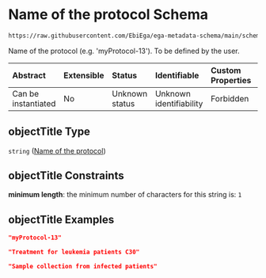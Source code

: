 # Name of the protocol Schema

```txt
https://raw.githubusercontent.com/EbiEga/ega-metadata-schema/main/schemas/EGA.protocol.json#/properties/objectTitle
```

Name of the protocol (e.g. 'myProtocol-13'). To be defined by the user.

| Abstract            | Extensible | Status         | Identifiable            | Custom Properties | Additional Properties | Access Restrictions | Defined In                                                                       |
| :------------------ | :--------- | :------------- | :---------------------- | :---------------- | :-------------------- | :------------------ | :------------------------------------------------------------------------------- |
| Can be instantiated | No         | Unknown status | Unknown identifiability | Forbidden         | Allowed               | none                | [EGA.protocol.json\*](../../../schemas/EGA.protocol.json "open original schema") |

## objectTitle Type

`string` ([Name of the protocol](ega-17-properties-name-of-the-protocol.md))

## objectTitle Constraints

**minimum length**: the minimum number of characters for this string is: `1`

## objectTitle Examples

```json
"myProtocol-13"
```

```json
"Treatment for leukemia patients C30"
```

```json
"Sample collection from infected patients"
```
